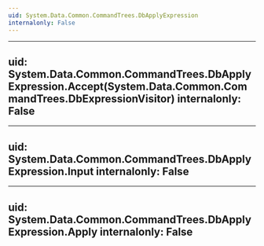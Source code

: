 ```yaml
---
uid: System.Data.Common.CommandTrees.DbApplyExpression
internalonly: False
---
```


---
uid: System.Data.Common.CommandTrees.DbApplyExpression.Accept(System.Data.Common.CommandTrees.DbExpressionVisitor)
internalonly: False
---

---
uid: System.Data.Common.CommandTrees.DbApplyExpression.Input
internalonly: False
---

---
uid: System.Data.Common.CommandTrees.DbApplyExpression.Apply
internalonly: False
---
